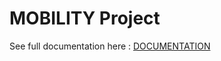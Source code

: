 # MOBILITY Project 

See full documentation here :  <a href="github.com/TahaAlamiIdrissi/mobility-front"> DOCUMENTATION </a>
